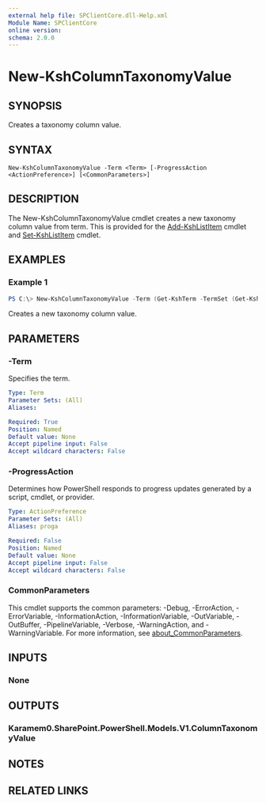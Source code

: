 ```yaml
---
external help file: SPClientCore.dll-Help.xml
Module Name: SPClientCore
online version:
schema: 2.0.0
---
```


# New-KshColumnTaxonomyValue

## SYNOPSIS
Creates a taxonomy column value.

## SYNTAX

```
New-KshColumnTaxonomyValue -Term <Term> [-ProgressAction <ActionPreference>] [<CommonParameters>]
```

## DESCRIPTION
The New-KshColumnTaxonomyValue cmdlet creates a new taxonomy column value from term.
This is provided for the [Add-KshListItem](Add-KshListItem.md) cmdlet and [Set-KshListItem](Set-KshListItem.md) cmdlet.

## EXAMPLES

### Example 1
```powershell
PS C:\> New-KshColumnTaxonomyValue -Term (Get-KshTerm -TermSet (Get-KshTermSet -TermGroup (Get-KshTermGroup -TermGroupName 'Company') -TermSetName 'Department') -TermId '4e45662f-c021-41fd-b413-967bf413d369')
```

Creates a new taxonomy column value.

## PARAMETERS

### -Term
Specifies the term.

```yaml
Type: Term
Parameter Sets: (All)
Aliases:

Required: True
Position: Named
Default value: None
Accept pipeline input: False
Accept wildcard characters: False
```

### -ProgressAction
Determines how PowerShell responds to progress updates generated by a script, cmdlet, or provider.

```yaml
Type: ActionPreference
Parameter Sets: (All)
Aliases: proga

Required: False
Position: Named
Default value: None
Accept pipeline input: False
Accept wildcard characters: False
```

### CommonParameters
This cmdlet supports the common parameters: -Debug, -ErrorAction, -ErrorVariable, -InformationAction, -InformationVariable, -OutVariable, -OutBuffer, -PipelineVariable, -Verbose, -WarningAction, and -WarningVariable. For more information, see [about_CommonParameters](http://go.microsoft.com/fwlink/?LinkID=113216).

## INPUTS

### None

## OUTPUTS

### Karamem0.SharePoint.PowerShell.Models.V1.ColumnTaxonomyValue

## NOTES

## RELATED LINKS


